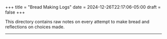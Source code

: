 +++
title = "Bread Making Logs"
date = 2024-12-26T22:17:06-05:00
draft = false
+++

This directory contains raw notes on every attempt to make bread and reflections on choices made.

---